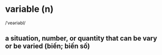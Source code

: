 # variable (n)

/ˈveəriəbl/

## a situation, number, or quantity that can be vary or be varied (biến; biến số)